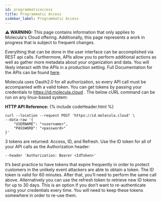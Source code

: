 ```yaml
---
id: programmaticaccess
title: Programmatic Access
sidebar_label: Programmatic Access
---
```


 **⚠ WARNING:** This page contains information that only applies to Molecula's Cloud offering. Additionally, this page represents a work in progress that is subject to frequent changes. 

Everything that can be done in the user interface can be accomplished via REST api calls. Furthermore, APIs allow you to perform additional actions as well as gather more metadata about your organization and data. You will likely interact with the APIs in a production setting. Full Documentation for the APIs can be found [here](/reference/api/cloud/api).

Molecula uses Oauth2.0 for all authorization, so every API call must be accompanied with a valid token. You can get tokens by passing your credentials to https://id.molecula.cloud . The below cURL command can be run on any linux-based system:

**HTTP API Reference:**
{% include codeHeader.html %}
```shell
curl --location --request POST 'https://id.molecula.cloud' \
--data-raw '{
    "USERNAME": "<username>",
    "PASSWORD": "<password>"
}'
```

3 tokens are returned: Access, ID, and Refresh. Use the ID token for all of your API calls as the Authorization header:

`--header 'Authorization: Bearer <IdToken>'`

It’s best practice to have tokens that expire frequently in order to protect customers in the unlikely event attackers are able to obtain a token. The ID token is valid for 60 minutes. After that, you’ll need to perform the same call above. Alternatively you can use the refresh token to retrieve new ID tokens for up to 30 days. This is an option if you don’t want to re-authenticate using your credentials every time. You will need to keep these tokens somewhere in order to re-use them.
